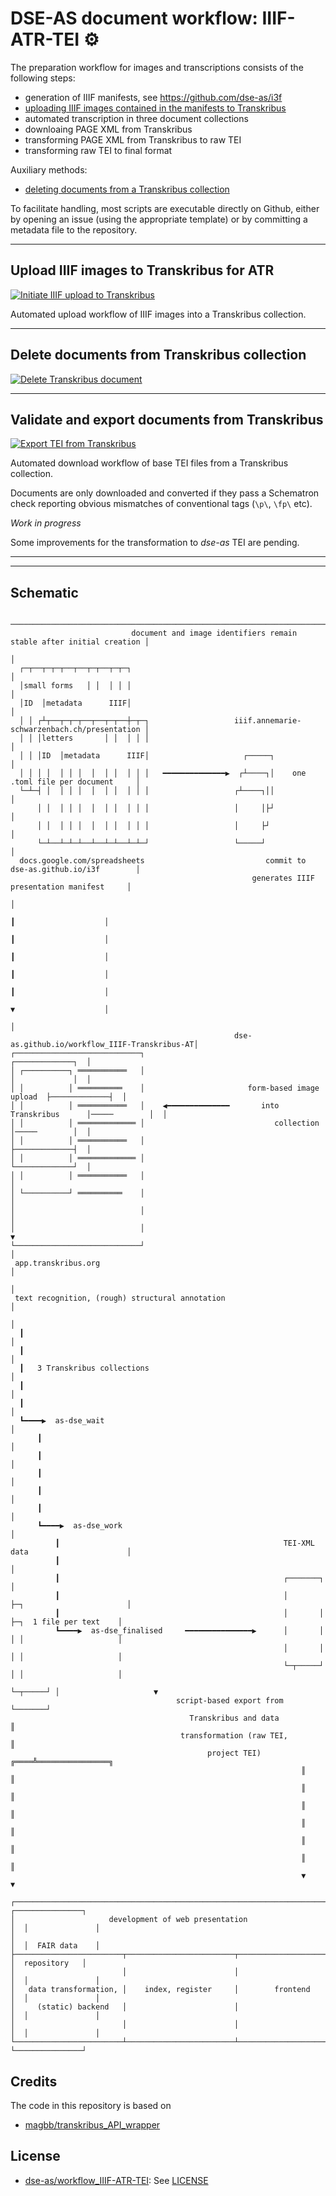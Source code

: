 # DSE-AS document workflow: IIIF-ATR-TEI ⚙️ 

The preparation workflow for images and transcriptions consists of the following steps:

* generation of IIIF manifests, see https://github.com/dse-as/i3f
* [uploading IIIF images contained in the manifests to Transkribus](#upload-iiif-images-to-transkribus-for-atr)
* automated transcription in three document collections
* downloaing PAGE XML from Transkribus
* transforming PAGE XML from Transkribus to raw TEI
* transforming raw TEI to final format

Auxiliary methods:

* [deleting documents from a Transkribus collection](delete-documents-from-transkribus-collection)

To facilitate handling, most scripts are executable directly on Github, either by opening an issue (using the appropriate template) or by committing a metadata file to the repository.

---

## Upload IIIF images to Transkribus for ATR

[![Initiate IIIF upload to Transkribus](assets/iiif-upload.png)](https://github.com/dse-as/workflow_IIIF-ATR-TEI/issues/new/choose)

Automated upload workflow of IIIF images into a Transkribus collection.

---

## Delete documents from Transkribus collection

[![Delete Transkribus document](assets/doc-deletion.png)](https://github.com/dse-as/workflow_IIIF-ATR-TEI/issues/new/choose)

---

## Validate and export documents from Transkribus

[![Export TEI from Transkribus](assets/transkribus-export.png)](https://github.com/dse-as/workflow_IIIF-ATR-TEI/issues/new/choose)

Automated download workflow of base TEI files from a Transkribus collection.

Documents are only downloaded and converted if they pass a Schematron check reporting obvious mismatches of conventional tags (`\p\`, `\fp\` etc).

*Work in progress*

Some improvements for the transformation to *dse-as* TEI are pending.

---
---

## Schematic


```
        ───────────────────────────────────────────────────────────────────────────────────────╮
                           document and image identifiers remain stable after initial creation │
                                                                                               │
  ┌─┬──┬─┬─┬──┬──┬─┬──┬─┬─┐                                                                    │
  │small forms   │ │  │ │ │                                                                    │
  │ID  │metadata      IIIF│                                                                    │
  │ │ ┌┴┬──┬─┬─┬──┬──┬─┬──┼─┬─┐                   iiif.annemarie-schwarzenbach.ch/presentation │
  │ │ │letters       │ │  │ │ │                                                                │
  │ │ │ID  │metadata      IIIF│                     ┌─────┐                                    │
  │ │ │ │  │ │ │  │  │ │  │ │ │   ━━━━━━━━━━━━━━▶  ┌┴────┐│    one .toml file per document     │
  └─┴─┤ │  │ │ │  │  │ │  │ │ │                   ┌┴────┐││                                    │
      │ │  │ │ │  │  │ │  │ │ │                   │     │├┘                                    │
      │ │  │ │ │  │  │ │  │ │ │                   │     ├┘                                     │
      └─┴──┴─┴─┴──┴──┴─┴──┴─┴─┘                   └─────┘                                      │
  docs.google.com/spreadsheets                           commit to dse-as.github.io/i3f        │
                                                      generates IIIF presentation manifest     │
                                                                                               │
                                                                          ┃                    │
                                                                          ┃                    │
                                                                          ┃                    │
                                                                          ┃                    │
                                                                          ┃                    │
                                                                          ▼                    │
                                                                                               │
                                                  dse-as.github.io/workflow_IIIF-Transkribus-AT│
┌────────────────────────────┐                                                ┌─────────────┐  │
│ ┌──────────┐ ═══════════   │                                                │             │  │
│ │          │ ══════════    │                       form-based image upload  ├─────────────┤  │
│ │          │ ═══════════   │    ◀━━━━━━━━━━━━━━       into Transkribus      │─────        │  │
│ │          │ ═════════════ │                             collection         │─────        │  │
│ │          │ ═══════════   │                                                ├─────────────┤  │
│ │          │ ═════════════ │                                                └─────────────┘  │
│ │          │ ═══════════   │                                                                 │
│ └──────────┘ ══════════    │                                                                 │
│                            │                                                                 │
│                            │                                                                 ▼
└────────────────────────────┘                                                                 │
 app.transkribus.org                                                                           │
                                                                                               │
 text recognition, (rough) structural annotation                                               │
                                                                                               │
  ┃                                                                                            │
  ┃                                                                                            │
  ┃   3 Transkribus collections                                                                │
  ┃                                                                                            │
  ┃                                                                                            │
  ┗━━━━▶  as-dse_wait                                                                          │
      ┃                                                                                        │
      ┃                                                                                        │
      ┃                                                                                        │
      ┃                                                                                        │
      ┃                                                                                        │
      ┗━━━━▶  as-dse_work                                                                      │
          ┃                                                  TEI-XML data                      │
          ┃                                                                                    │
          ┃                                                  ┌───────┐                         │
          ┃                                                  │       ├─┐                       │
          ┃                                                  │       │ ├─┐  1 file per text    │
          ┗━━━━▶  as-dse_finalised     ━━━━━━━━━━━━━━━▶      │       │ │ │                     │
                                                             │       │ │ │                     │
                                                             └─┬─────┘ │ │                     │
                                                               └─┬─────┘ │                     ▼
                                     script-based export from    └───────┘                      
                                        Transkribus and data          ║                         
                                      transformation (raw TEI,        ║                         
                                            project TEI)         ╔════╩════════════════╗        
                                                                 ║                     ║        
                                                                 ║                     ║        
                                                                 ║                     ║        
                                                                 ║                     ║        
                                                                 ║                     ║        
                                                                 ║                     ║        
                                                                 ▼                     ▼        
                                                                                                
┌──────────────────────────────────────────────────────────────────────────┐  ┌───────────────┐ 
│                     development of web presentation                      │  │               │ 
│                                                                          │  │  FAIR data    │ 
├────────────────────────┬────────────────────────┬────────────────────────┤  │  repository   │ 
│                        │                        │                        │  │               │ 
│   data transformation, │    index, register     │        frontend        │  │               │ 
│     (static) backend   │                        │                        │  │               │ 
│                        │                        │                        │  │               │ 
└────────────────────────┴────────────────────────┴────────────────────────┘  └───────────────┘ 
```

## Credits

The code in this repository is based on 

* [magbb/transkribus_API_wrapper](https://github.com/magbb/transkribus_API_wrapper/blob/master/transkribus_API_IIIF_NB_pipeline.ipynb)

## License

* [dse-as/workflow_IIIF-ATR-TEI](https://github.com/dse-as/workflow_IIIF-ATR-TEI): See [LICENSE](LICENSE)
